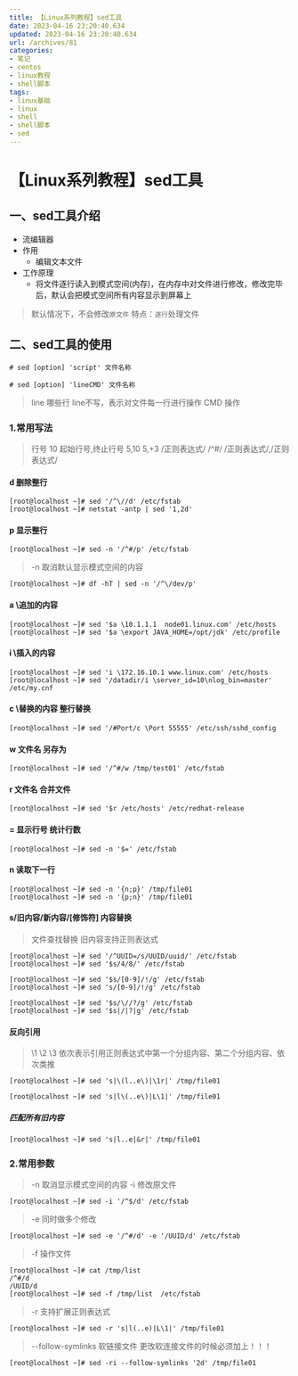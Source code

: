```yaml
---
title: 【Linux系列教程】sed工具
date: 2023-04-16 23:20:40.634
updated: 2023-04-16 23:20:40.634
url: /archives/81
categories: 
- 笔记
- centos
- linux教程
- shell脚本
tags: 
- linux基础
- linux
- shell
- shell脚本
- sed
---
```


# 【Linux系列教程】sed工具

## 一、sed工具介绍

- 流编辑器
- 作用
	- 编辑文本文件 
- 工作原理 
	- 将文件逐行读入到模式空间(内存)，在内存中对文件进行修改，修改完毕后，默认会把模式空间所有内容显示到屏幕上

> 默认情况下，不会修改`原文件`
> 特点：`逐行`处理文件

## 二、sed工具的使用

```
# sed [option] 'script' 文件名称
```

```
# sed [option] 'lineCMD' 文件名称
```

> line		哪些行
line不写，表示对文件每一行进行操作
CMD		操作

### 1.常用写法

>行号		10
起始行号,终止行号 
5,10
5,+3
/正则表达式/		/^#/
/正则表达式/,/正则表达式/

#### d 删除整行

```
[root@localhost ~]# sed '/^\//d' /etc/fstab 
[root@localhost ~]# netstat -antp | sed '1,2d'
```

#### p 显示整行

```
[root@localhost ~]# sed -n '/^#/p' /etc/fstab 
```

> -n 取消默认显示模式空间的内容

```
[root@localhost ~]# df -hT | sed -n '/^\/dev/p'
```

#### a \追加的内容

```
[root@localhost ~]# sed '$a \10.1.1.1  node01.linux.com' /etc/hosts
[root@localhost ~]# sed '$a \export JAVA_HOME=/opt/jdk' /etc/profile
```

#### i \插入的内容

```
[root@localhost ~]# sed 'i \172.16.10.1 www.linux.com' /etc/hosts
[root@localhost ~]# sed '/datadir/i \server_id=10\nlog_bin=master' /etc/my.cnf
```

#### c \替换的内容	整行替换

```
[root@localhost ~]# sed '/#Port/c \Port 55555' /etc/ssh/sshd_config 
```

#### w 文件名 另存为

```
[root@localhost ~]# sed '/^#/w /tmp/test01' /etc/fstab 
```

#### r 文件名 合并文件

```
[root@localhost ~]# sed '$r /etc/hosts' /etc/redhat-release 
```

#### = 显示行号 统计行数

```
[root@localhost ~]# sed -n '$=' /etc/fstab 
```

#### n 读取下一行

```
[root@localhost ~]# sed -n '{n;p}' /tmp/file01 
[root@localhost ~]# sed -n '{p;n}' /tmp/file01 
```

#### s/旧内容/新内容/[修饰符]  内容替换

> 文件查找替换
旧内容支持正则表达式

```
[root@localhost ~]# sed '/^UUID=/s/UUID/uuid/' /etc/fstab 
[root@localhost ~]# sed '$s/4/8/' /etc/fstab 

[root@localhost ~]# sed '$s/[0-9]/!/g' /etc/fstab 
[root@localhost ~]# sed 's/[0-9]/!/g' /etc/fstab 

[root@localhost ~]# sed '$s/\//?/g' /etc/fstab 
[root@localhost ~]# sed '$s|/|?|g' /etc/fstab 
```

#### 反向引用

>\1	\2	\3
依次表示引用正则表达式中第一个分组内容、第二个分组内容、依次类推

```
[root@localhost ~]# sed 's|\(l..e\)|\1r|' /tmp/file01 

[root@localhost ~]# sed 's|l\(..e\)|L\1|' /tmp/file01 
```

##### 匹配所有旧内容

```
[root@localhost ~]# sed 's|l..e|&r|' /tmp/file01
```

### 2.常用参数

>-n
取消显示模式空间的内容
-i 
修改原文件  

```
[root@localhost ~]# sed -i '/^$/d' /etc/fstab 
```

> -e	同时做多个修改 

```
[root@localhost ~]# sed -e '/^#/d' -e '/UUID/d' /etc/fstab 
```

> -f  操作文件

```
[root@localhost ~]# cat /tmp/list
/^#/d
/UUID/d
[root@localhost ~]# sed -f /tmp/list  /etc/fstab 
```

> -r 支持扩展正则表达式 

```
[root@localhost ~]# sed -r 's|l(..e)|L\1|' /tmp/file01 
```

> --follow-symlinks	软链接文件 
> 更改软连接文件的时候必须加上！！！

```
[root@localhost ~]# sed -ri --follow-symlinks '2d' /tmp/file01 
```

